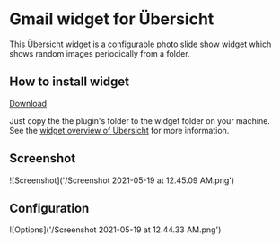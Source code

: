 # Gmail widget for Übersicht

This Übersicht widget is a configurable photo slide show widget which shows random images periodically from a folder.

## How to install widget
[Download]()

Just copy the the plugin's folder to the widget folder on your machine.  
See the [widget overview of Übersicht](http://tracesof.net/uebersicht-widgets/) for more information.

## Screenshot
![Screenshot]('/Screenshot 2021-05-19 at 12.45.09 AM.png')

## Configuration
![Options]('/Screenshot 2021-05-19 at 12.44.33 AM.png')
